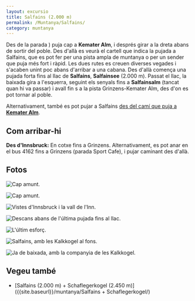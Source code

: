 ```yaml
---
layout: excursio
title: Salfains (2.000 m)
permalink: /Muntanya/Salfains/
category: muntanya
---
```


Des de la parada )
puja cap a **Kemater Alm**, i després girar a la dreta abans de sortir del
poble.  Des d'allà es veurà el cartell que indica la pujada a Salfains, que es
pot fer per una pista ampla de muntanya o per un sender que puja més fort i
ràpid.  Les dues rutes es creuen diverses vegades i s'acaben unint poc abans
d'arribar a una cabana.  Des d'allà comença una pujada forta fins al llac de
**Salfains**, **Salfainsee** (2.000 m).  Passat el llac, la baixada gira a
l'esquerra, seguint els senyals fins a **Salfainsalm** (tancat quan hi va
passar) i avall fin s a la pista Grinzens-Kemater Alm, des d'on es pot tornar
al poble.

Alternativament, també es pot pujar a Salfains [des del camí que puja a
**Kemater Alm**]({{site.baseurl}}/muntanya/Schaflegerkogel/).

## Com arribar-hi

**Des d'Innsbruck:** En cotxe fins a Grinzens. Alternativament, es pot anar en
el bus 4162 fins a Grinzens (parada Sport Cafe), i pujar caminant des d'allà.

## Fotos

![Cap amunt.]({{site.baseurl}}/images/salfains_pujada_1.jpg)

![Cap amunt.]({{site.baseurl}}/images/salfains_pujada_2.jpg)

![Vistes d'Innsbruck i la vall de l'Inn.]({{site.baseurl}}/images/salfains_inntal.jpg)

![Descans abans de l'última pujada fins al llac.]({{site.baseurl}}/images/salfains_creu.jpg)

![L'últim esforç.]({{site.baseurl}}/images/salfains_pujada_3.jpg)

![Salfains, amb les Kalkkogel al fons.]({{site.baseurl}}/images/salfains_salfains.jpg)

![Ja de baixada, amb la companyia de les Kalkkogel.]({{site.baseurl}}/images/salfains_kalkkogel.jpg)

## Vegeu també

* [Salfains (2.000 m) + Schaflegerkogel (2.450 m)]({{site.baseurl}}/muntanya/Salfains + Schaflegerkogel/)
